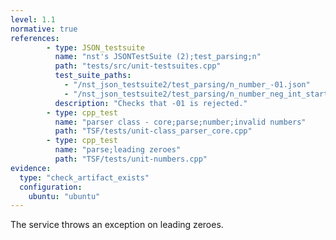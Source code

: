 ```yaml
---
level: 1.1
normative: true
references:
        - type: JSON_testsuite
          name: "nst's JSONTestSuite (2);test_parsing;n"
          path: "tests/src/unit-testsuites.cpp"
          test_suite_paths:
            - "/nst_json_testsuite2/test_parsing/n_number_-01.json"
            - "/nst_json_testsuite2/test_parsing/n_number_neg_int_starting_with_zero.json"
          description: "Checks that -01 is rejected."
        - type: cpp_test
          name: "parser class - core;parse;number;invalid numbers"
          path: "TSF/tests/unit-class_parser_core.cpp"
        - type: cpp_test
          name: "parse;leading zeroes"
          path: "TSF/tests/unit-numbers.cpp"
evidence:
  type: "check_artifact_exists"
  configuration:
    ubuntu: "ubuntu"
---
```


The service throws an exception on leading zeroes.